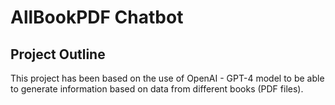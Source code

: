 # AllBookPDF Chatbot

## Project Outline
This project has been based on the use of OpenAI - GPT-4 model to be able to generate information based on data from different books (PDF files). 

